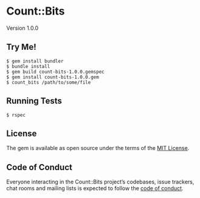 # Count::Bits
Version 1.0.0

## Try Me!

```shell
$ gem install bundler
$ bundle install
$ gem build count-bits-1.0.0.gemspec
$ gem install count-bits-1.0.0.gem
$ count_bits /path/to/some/file
```

## Running Tests
```
$ rspec
```

## License

The gem is available as open source under the terms of the [MIT License](https://opensource.org/licenses/MIT).

## Code of Conduct

Everyone interacting in the Count::Bits project’s codebases, issue trackers, chat rooms and mailing lists is expected to follow the [code of conduct](https://github.com/[USERNAME]/count-bits/blob/master/CODE_OF_CONDUCT.md).
